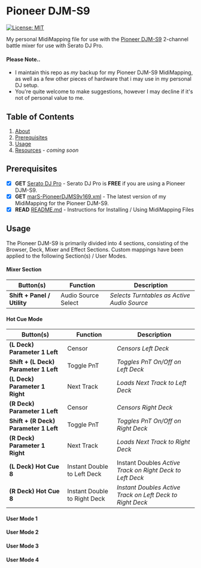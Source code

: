 # Pioneer DJM-S9
[![License: MIT](https://img.shields.io/badge/License-MIT-yellow.svg)](https://opensource.org/licenses/MIT)

My personal MidiMapping file for use with the [Pioneer DJM-S9](PioneerDJM-S9.md) 2-channel battle mixer for use with Serato DJ Pro.

#### Please Note..

* I maintain this repo as *my* backup for my Pioneer DJM-S9 MidiMapping, as well as a few other pieces of hardware that i may use in my personal DJ setup.
* You're quite welcome to make suggestions, however I may decline if it's not of personal value to me.

## Table of Contents

  1. [About](#About)
  2. [Prerequisites](#Prerequisites)
  3. [Usage](#Usage)
  4. [Resources](#Resources) - *coming soon*

## Prerequisites<a name="Prerequisites"></a>

- [x] **GET** [Serato DJ Pro](https://serato.com/dj/pro) - Serato DJ Pro is **FREE** if you are using a Pioneer DJM-S9.
- [x] **GET** [marS-PioneerDJMS9v169.xml](PioneerDJMS9v169.xml) - The latest version of my MidiMapping for the Pioneer DJM-S9.
- [x] **READ** [README.md](README.md) - Instructions for Installing / Using MidiMapping Files

## Usage<a name="Usage"></a>

The Pioneer DJM-S9 is primarily divided into 4 sections, consisting of the Browser, Deck, Mixer and Effect Sections.  Custom mappings have been applied to the following Section(s) / User Modes.

#### Mixer Section

| Button(s) | Function | Description |
| ----- | ----------- | ----- |
| **Shift + Panel / Utility** | Audio Source Select | _Selects Turntables as Active Audio Source_ |

#### Hot Cue Mode

| Button(s) | Function | Description |
| ----- | ----------- | ----- |
| **(L Deck) Parameter 1 Left** | Censor | _Censors Left Deck_ |
| **Shift + (L Deck) Parameter 1 Left** | Toggle PnT | _Toggles PnT On/Off on Left Deck_ |
| **(L Deck) Parameter 1 Right** | Next Track | _Loads Next Track to Left Deck_ |
| **(R Deck) Parameter 1 Left** | Censor | _Censors Right Deck_ |
| **Shift + (R Deck) Parameter 1 Left** | Toggle PnT | _Toggles PnT On/Off on Right Deck_ |
| **(R Deck) Parameter 1 Right** | Next Track | _Loads Next Track to Right Deck_ |
| **(L Deck) Hot Cue 8** | Instant Double to Left Deck | Instant Doubles _Active Track on Right Deck to Left Deck_ |
| **(R Deck) Hot Cue 8** | Instant Double to Right Deck | _Instant Doubles Active Track on Left Deck to Right Deck_ |

#### User Mode 1
#### User Mode 2
#### User Mode 3
#### User Mode 4
